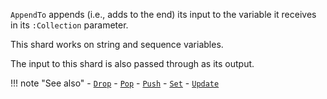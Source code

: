 `AppendTo` appends (i.e., adds to the end) its input to the variable it receives in its `:Collection` parameter. 

This shard works on string and sequence variables.

The input to this shard is also passed through as its output.

!!! note "See also"
    - [`Drop`](../Drop)
    - [`Pop`](../Pop)
    - [`Push`](../Push)
    - [`Set`](../Set)
    - [`Update`](../Update)
